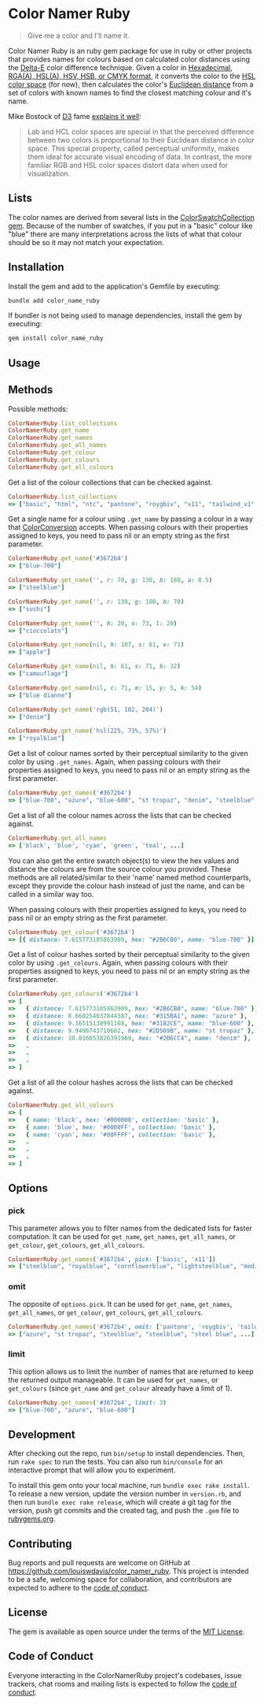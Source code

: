 # Color Namer Ruby

> Give me a color and I'll name it.

Color Namer Ruby is an ruby gem package for use in ruby or other projects that provides names for colours based on calculated color distances using the [Delta-E](http://www.colorwiki.com/wiki/Delta_E%3a_The_Color_Difference) color difference technique.
Given a color in [Hexadecimal, RGA(A), HSL(A), HSV, HSB, or CMYK format](https://github.com/devrieda/color_conversion), it converts the color to the [HSL color space](https://en.wikipedia.org/wiki/HSL_and_HSV) (for now),
then calculates the color's [Euclidean distance](https://npmjs.org/package/euclidean-distance) from a set of colors with known names to find the closest matching colour and it's name.

Mike Bostock of [D3](http://d3js.org/) fame [explains it well](https://gist.github.com/mbostock/3014589):

> Lab and HCL color spaces are special in that the perceived difference between two colors is proportional to their Euclidean distance in color space. This special property, called perceptual uniformity, makes them ideal for accurate visual encoding of data. In contrast, the more familiar RGB and HSL color spaces distort data when used for visualization.

## Lists

The color names are derived from several lists in the [ColorSwatchCollection gem](https://github.com/louiswdavis/color_swatch_collection).
Because of the number of swatches, if you put in a "basic" colour like "blue" there are many interpretations across the lists of what that colour should be so it may not match your expectation.

## Installation

Install the gem and add to the application's Gemfile by executing:

```bash
bundle add color_name_ruby
```

If bundler is not being used to manage dependencies, install the gem by executing:

```bash
gem install color_name_ruby
```

## Usage

## Methods

Possible methods:

```ruby
ColorNamerRuby.list_collections
ColorNamerRuby.get_name
ColorNamerRuby.get_names
ColorNamerRuby.get_all_names
ColorNamerRuby.get_colour
ColorNamerRuby.get_colours
ColorNamerRuby.get_all_colours
```

Get a list of the colour collections that can be checked against.

```ruby
ColorNamerRuby.list_collections
=> ["basic", "html", "ntc", "pantone", "roygbiv", "x11", "tailwind_v1", "tailwind_v2", "tailwind_v3", "tailwind_v4"]
```

Get a single name for a colour using `.get_name` by passing a colour in a way that [ColorConversion]((https://github.com/devrieda/color_conversion)) accepts.
When passing colours with their properties assigned to keys, you need to pass nil or an empty string as the first parameter.

```ruby
ColorNamerRuby.get_name('#3672b4')
=> ["blue-700"]

ColorNamerRuby.get_name('', r: 70, g: 130, b: 180, a: 0.5)
=> ["steelblue"]

ColorNamerRuby.get_name('', r: 130, g: 180, b: 70)
=> ["sushi"]

ColorNamerRuby.get_name('', h: 20, s: 73, l: 20)
=> ["cioccolato"]

ColorNamerRuby.get_name(nil, h: 107, s: 61, v: 71)
=> ["apple"]

ColorNamerRuby.get_name(nil, h: 61, s: 71, b: 32)
=> ["camouflage"]

ColorNamerRuby.get_name(nil, c: 71, m: 15, y: 5, k: 54)
=> ["blue dianne"]

ColorNamerRuby.get_name('rgb(51, 102, 204)')
=> ["denim"]

ColorNamerRuby.get_name('hsl(225, 73%, 57%)')
=> ["royalblue"]
```

Get a list of colour names sorted by their perceptual similarity to the given color by using `.get_names`.
Again, when passing colours with their properties assigned to keys, you need to pass nil or an empty string as the first parameter.

```ruby
ColorNamerRuby.get_names('#3672b4')
=> ["blue-700", "azure", "blue-600", "st tropaz", "denim", "steelblue", ...]
```

Get a list of all the colour names across the lists that can be checked against.

```ruby
ColorNamerRuby.get_all_names
=> ['black', 'blue', 'cyan', 'green', 'teal', ...]
```

You can also get the entire swatch object(s) to view the hex values and distance the colours are from the source colour you provided. These methods are all related/similar to their 'name' named method counterparts, except they provide the colour hash instead of just the name, and can be called in a similar way too.

When passing colours with their properties assigned to keys, you need to pass nil or an empty string as the first parameter.

```ruby
ColorNamerRuby.get_colour('#3672b4')
=> [{ distance: 7.615773105863909, hex: "#2B6CB0", name: "blue-700" }]
```

Get a list of colour hashes sorted by their perceptual similarity to the given color by using `.get_colours`.
Again, when passing colours with their properties assigned to keys, you need to pass nil or an empty string as the first parameter.

```ruby
ColorNamerRuby.get_colours('#3672b4')
=> [
=>   { distance: 7.615773105863909, hex: "#2B6CB0", name: "blue-700" },
=>   { distance: 8.660254037844387, hex: "#315BA1", name: "azure" },
=>   { distance: 9.16515138991168, hex: "#3182CE", name: "blue-600" },
=>   { distance: 9.9498743710662, hex: "#2D569B", name: "st tropaz" },
=>   { distance: 10.816653826391969, hex: "#2B6CC4", name: "denim" },
=>   .
=>   .
=>   .
=> ]
```

Get a list of all the colour hashes across the lists that can be checked against.

```ruby
ColorNamerRuby.get_all_colours
=> [
=>   { name: 'black', hex: '#000000', collection: 'basic' },
=>   { name: 'blue', hex: '#0000FF', collection: 'basic' },
=>   { name: 'cyan', hex: '#00FFFF', collection: 'basic' },
=>   .
=>   .
=>   .
=> ]
```

## Options

### pick

This parameter allows you to filter names from the dedicated lists for faster computation.
It can be used for `get_name`, `get_names`, `get_all_names`, or `get_colour`, `get_colours`, `get_all_colours`.

```ruby
ColorNamerRuby.get_names('#3672b4', pick: ['basic', 'x11'])
=> ["steelblue", "royalblue", "cornflowerblue", "lightsteelblue", "mediumturquoise", ...]
```

### omit

The opposite of `options.pick`.
It can be used for `get_name`, `get_names`, `get_all_names`, or `get_colour`, `get_colours`, `get_all_colours`.

```ruby
ColorNamerRuby.get_names('#3672b4', omit: ['pantone', 'roygbiv', 'tailwind_v1'])
=> ["azure", "st tropaz", "steelblue", "steelblue", "steel blue", ...]
```

### limit

This option allows us to limit the number of names that are returned to keep the returned output manageable.
It can be used for `get_names`, or `get_colours` (since `get_name` and  `get_colour` already have a limit of 1).

```ruby
ColorNamerRuby.get_names('#3672b4', limit: 3)
=> ["blue-700", "azure", "blue-600"]
```

###

## Development

After checking out the repo, run `bin/setup` to install dependencies. Then, run `rake spec` to run the tests. You can also run `bin/console` for an interactive prompt that will allow you to experiment.

To install this gem onto your local machine, run `bundle exec rake install`. To release a new version, update the version number in `version.rb`, and then run `bundle exec rake release`, which will create a git tag for the version, push git commits and the created tag, and push the `.gem` file to [rubygems.org](https://rubygems.org).

## Contributing

Bug reports and pull requests are welcome on GitHub at <https://github.com/louiswdavis/color_namer_ruby>. This project is intended to be a safe, welcoming space for collaboration, and contributors are expected to adhere to the [code of conduct](https://github.com/louiswdavis/color_namer_ruby/blob/master/CODE_OF_CONDUCT.md).

## License

The gem is available as open source under the terms of the [MIT License](https://opensource.org/licenses/MIT).

## Code of Conduct

Everyone interacting in the ColorNamerRuby project's codebases, issue trackers, chat rooms and mailing lists is expected to follow the [code of conduct](https://github.com/louiswdavis/color_namer_ruby/blob/master/CODE_OF_CONDUCT.md).

